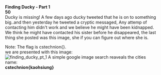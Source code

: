 **Finding Ducky - Part 1**  
**50**  
Ducky is missing! A few days ago ducky tweeted that he is on to something big..and then yesterday he tweeted a cryptic messaged, Any attemp of contacting him didn't work and we believe he might have been kidnapped. We think he might have contacted his sister before he disappeared, the last thing she posted was this image, she if you can figure out where she is.  
  
Note: The flag is cstechnion{<name of city>}.  
we are presented with this image:  
![finding_ducky_pt_1](https://user-images.githubusercontent.com/79902268/143191235-3203b1b5-b208-42df-bb0f-8e2957a8008b.png)
  A simple google image search reaveals the cities name:  
  **cstechnion{kaohsiung}**

